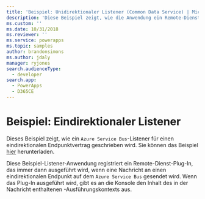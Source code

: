 ```yaml
---
title: 'Beispiel: Unidirektionaler Listener (Common Data Service) | Microsoft Docs'
description: 'Diese Beispiel zeigt, wie die Anwendung ein Remote-Dienst-Plug-In registriert, das ausgeführt wird, wenn eine-Nachricht an einen eindirektionalen Endpunkt gesendet wird.'
ms.custom: ''
ms.date: 10/31/2018
ms.reviewer: ''
ms.service: powerapps
ms.topic: samples
author: brandonsimons
ms.author: jdaly
manager: ryjones
search.audienceType:
  - developer
search.app:
  - PowerApps
  - D365CE
---
```

# <a name="sample-one-way-listener"></a>Beispiel: Eindirektionaler Listener

<!-- https://docs.microsoft.com/dynamics365/customer-engagement/developer/sample-one-way-listener -->

Dieses Beispiel zeigt, wie ein `Azure Service Bus`-Listener für einen eindirektionalen Endpunktvertrag geschrieben wird. Sie können das Beispiel [hier](https://github.com/Microsoft/PowerApps-Samples/tree/master/cds/orgsvc/C%23/OneWayListeners) herunterladen.

Diese Beispiel-Listener-Anwendung registriert ein Remote-Dienst-Plug-In, das immer dann ausgeführt wird, wenn eine Nachricht an einen eindirektionalen Endpunkt auf dem `Azure Service Bus` gesendet wird. Wenn das Plug-In ausgeführt wird, gibt es an die Konsole den Inhalt des in der Nachricht enthaltenen -Ausführungskontexts aus. 
